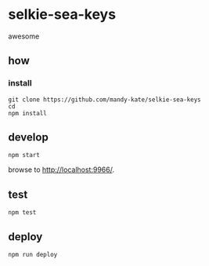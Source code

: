 
# selkie-sea-keys

awesome

## how

### install

```
git clone https://github.com/mandy-kate/selkie-sea-keys
cd 
npm install
```

## develop

```
npm start
```

browse to <http://localhost:9966/>.

## test

```
npm test
```

## deploy

```
npm run deploy
```
